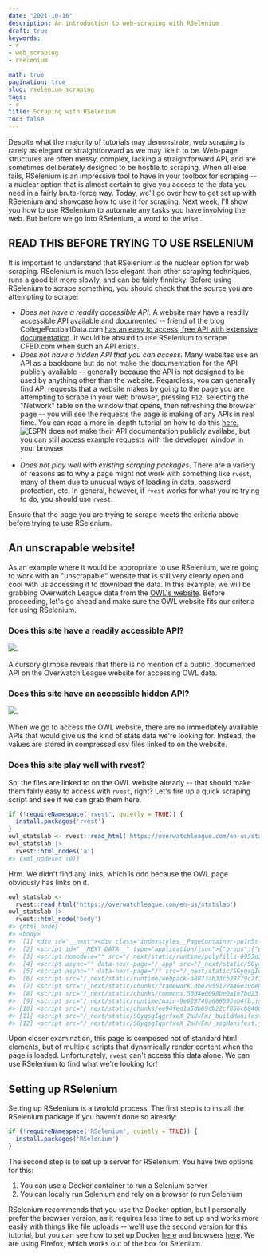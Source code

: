 ```yaml
---
date: "2021-10-16"
description: An introduction to web-scraping with RSelenium
draft: true
keywords:
- r
- web_scraping
- rselenium

math: true
pagination: true
slug: rselenium_scraping
tags:
- r
title: Scraping with RSelenium
toc: false
---
```


Despite what the majority of tutorials may demonstrate, web scraping is rarely as elegant or straightforward as we may like it to be. Web-page structures are often messy, complex, lacking a straightforward API, and are sometimes deliberately designed to be hostile to scraping. When all else fails, RSelenium is an impressive tool to have in your toolbox for scraping -- a nuclear option that is almost certain to give you access to the data you need in a fairly brute-force way. Today, we'll go over how to get set up with RSelenium and showcase how to use it for scraping. Next week, I'll show you how to use RSelenium to automate any tasks you have involving the web. But before we go into RSelenium, a word to the wise...

##  READ THIS BEFORE TRYING TO USE RSELENIUM

It is important to understand that RSelenium _is_ the nuclear option for web scraping. RSelenium is much less elegant than other scraping techniques, runs a good bit more slowly, and can be fairly finnicky. Before using RSelenium to scrape something, you should check that the source you are attempting to scrape:
* *Does not have a readily accessible API.* A website may have a readily accessible API available and documented -- friend of the blog CollegeFootballData.com [has an easy to access, free API with extensive documentation](https://api.collegefootballdata.com/api/docs/?url=/api-docs.json). It would be absurd to use RSelenium to scrape CFBD.com when such an API exists.
* *Does not have a hidden API that you can access.* Many websites use an API as a backbone but do not make the documentation for the API publicly available -- generally because the API is not designed to be used by anything other than the website. Regardless, you can generally find API requests that a website makes by going to the page you are attempting to scrape in your web browser, pressing `F12`, selecting the "Network" table on the window that opens, then refreshing the browser page -- you will see the requests the page is making of any APIs in real time. You can read a more in-depth tutorial on how to do this [here.](https://ianlondon.github.io/blog/web-scraping-discovering-hidden-apis/)
![ESPN does not make their API documentation publicly availabe, but you can still access example requests with the developer window in your browser](images\rselenium_scraping\espn_screenshot.png).
* *Does not play well with existing scraping packages*. There are a variety of reasons as to why a page might not work with something like `rvest`, many of them due to unusual ways of loading in data, password protection, etc. In general, however, if `rvest` works for what you're trying to do, you should use `rvest`.

Ensure that the page you are trying to scrape meets the criteria above before trying to use RSelenium.

## An unscrapable website!

As an example where it would be appropriate to use RSelenium, we're going to work with an "unscrapable" website that is still very clearly open and cool with us accessing it to download the data. In this example, we will be grabbing Overwatch League data from the [OWL's website](https://overwatchleague.com/en-us/statslab). Before proceeding, let's go ahead and make sure the OWL website fits our criteria for using RSelenium.

### Does this site have a readily accessible API? 

![](images\rselenium_scraping\owl_api_searching.png).

A cursory glimpse reveals that there is no mention of a public, documented API on the Overwatch League website for accessing OWL data.

### Does this site have an accessible hidden API?

![](images\rselenium_scraping\owl_hidden_api.png).

When we go to access the OWL website, there are no immediately available APIs that would give us the kind of stats data we're looking for. Instead, the values are stored in compressed csv files linked to on the website.

### Does this site play well with rvest?

So, the files are linked to on the OWL website already -- that should make them fairly easy to access with `rvest`, right? Let's fire up a quick scraping script and see if we can grab them here.

```r
if (!requireNamespace('rvest', quietly = TRUE)) {
  install.packages('rvest')
}
owl_statslab <- rvest::read_html('https://overwatchleague.com/en-us/statslab')
owl_statslab |>
  rvest::html_nodes('a')
#> {xml_nodeset (0)}
```

Hrm. We didn't find any links, which is odd because the OWL page obviously has links on it.

```r
owl_statslab <-
  rvest::read_html('https://overwatchleague.com/en-us/statslab')
owl_statslab |>
  rvest::html_node('body')
#> {html_node}
#> <body>
#>  [1] <div id="__next"><div class="indexstyles__PageContainer-pu1n5t-1 cvzdyC" ...
#>  [2] <script id="__NEXT_DATA__" type="application/json">{"props":{"pageProps" ...
#>  [3] <script nomodule="" src="/_next/static/runtime/polyfills-0953d39a5ed293a ...
#>  [4] <script async="" data-next-page="/_app" src="/_next/static/SGyqsgIqgrfxe ...
#>  [5] <script async="" data-next-page="/" src="/_next/static/SGyqsgIqgrfxeX_2a ...
#>  [6] <script src="/_next/static/runtime/webpack-a8873ab33cb397f9c2f1.js" asyn ...
#>  [7] <script src="/_next/static/chunks/framework.dbe2955122a46e30de87.js" asy ...
#>  [8] <script src="/_next/static/chunks/commons.50d4e0098be0a1e7bd23.js" async ...
#>  [9] <script src="/_next/static/runtime/main-9e628749a686592eb4fb.js" async=" ...
#> [10] <script src="/_next/static/chunks/ee94fed1a5db69db22cf056cb84606f24f5b27 ...
#> [11] <script src="/_next/static/SGyqsgIqgrfxeX_2aUvFm/_buildManifest.js" asyn ...
#> [12] <script src="/_next/static/SGyqsgIqgrfxeX_2aUvFm/_ssgManifest.js" async= ...
```

Upon closer examination, this page is composed not of standard html elements, but of multiple scripts that dynamically render content when the page is loaded. Unfortunately, `rvest` can't access this data alone. We can use RSelenium to find what we're looking for!

## Setting up RSelenium

Setting up RSelenium is a twofold process. The first step is to install the RSelenium package if you haven't done so already:

```r
if (!requireNamespace('RSelenium', quietly = TRUE)) {
  install.packages('RSelenium')
}
```

The second step is to set up a server for RSelenium. You have two options for this:

1. You can use a Docker container to run a Selenium server
2. You can locally run Selenium and rely on a browser to run Selenium

RSelenium recommends that you use the Docker option, but I personally prefer the browser version, as it requires less time to set up and works more easily with things like file uploads -- we'll use the second version for this tutorial, but you can see how to set up Docker [here](https://docs.ropensci.org/RSelenium/articles/basics.html) and browsers [here](https://docs.ropensci.org/RSelenium/articles/saucelabs.html). We are using Firefox, which works out of the box for Selenium.

```r

```



